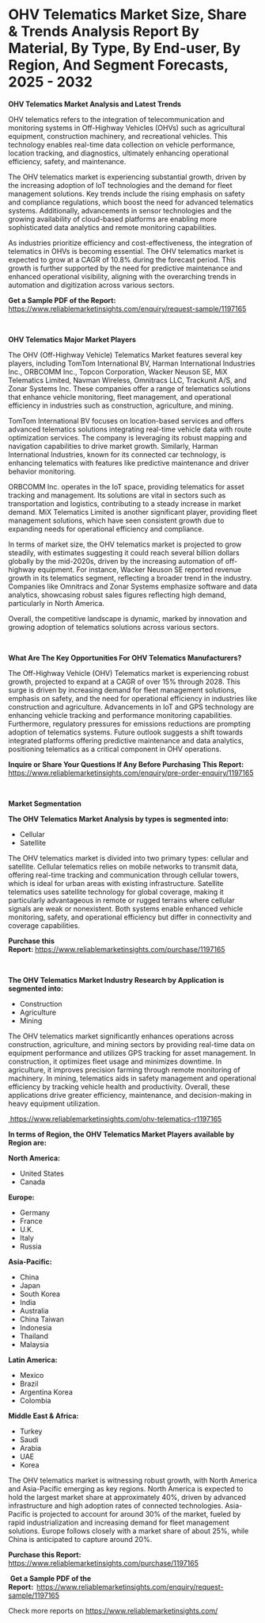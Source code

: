 <p><h1>OHV Telematics Market Size, Share & Trends Analysis Report By Material, By Type, By End-user, By Region, And Segment Forecasts, 2025 - 2032</h1></p><p><strong>OHV Telematics Market Analysis and Latest Trends</strong></p>
<p><p>OHV telematics refers to the integration of telecommunication and monitoring systems in Off-Highway Vehicles (OHVs) such as agricultural equipment, construction machinery, and recreational vehicles. This technology enables real-time data collection on vehicle performance, location tracking, and diagnostics, ultimately enhancing operational efficiency, safety, and maintenance.</p><p>The OHV telematics market is experiencing substantial growth, driven by the increasing adoption of IoT technologies and the demand for fleet management solutions. Key trends include the rising emphasis on safety and compliance regulations, which boost the need for advanced telematics systems. Additionally, advancements in sensor technologies and the growing availability of cloud-based platforms are enabling more sophisticated data analytics and remote monitoring capabilities.</p><p>As industries prioritize efficiency and cost-effectiveness, the integration of telematics in OHVs is becoming essential. The OHV telematics market is expected to grow at a CAGR of 10.8% during the forecast period. This growth is further supported by the need for predictive maintenance and enhanced operational visibility, aligning with the overarching trends in automation and digitization across various sectors.</p></p>
<p><strong>Get a Sample PDF of the Report:&nbsp;</strong> <a href="https://www.reliablemarketinsights.com/enquiry/request-sample/1197165?utm_campaign=2207&utm_medium=2&utm_source=Github&utm_content=ia&utm_term=08042025&utm_id=ohv-telematics">https://www.reliablemarketinsights.com/enquiry/request-sample/1197165</a></p>
<p>&nbsp;</p>
<p><strong>OHV Telematics Major Market Players</strong></p>
<p><p>The OHV (Off-Highway Vehicle) Telematics Market features several key players, including TomTom International BV, Harman International Industries Inc., ORBCOMM Inc., Topcon Corporation, Wacker Neuson SE, MiX Telematics Limited, Navman Wireless, Omnitracs LLC, Trackunit A/S, and Zonar Systems Inc. These companies offer a range of telematics solutions that enhance vehicle monitoring, fleet management, and operational efficiency in industries such as construction, agriculture, and mining.</p><p>TomTom International BV focuses on location-based services and offers advanced telematics solutions integrating real-time vehicle data with route optimization services. The company is leveraging its robust mapping and navigation capabilities to drive market growth. Similarly, Harman International Industries, known for its connected car technology, is enhancing telematics with features like predictive maintenance and driver behavior monitoring.</p><p>ORBCOMM Inc. operates in the IoT space, providing telematics for asset tracking and management. Its solutions are vital in sectors such as transportation and logistics, contributing to a steady increase in market demand. MiX Telematics Limited is another significant player, providing fleet management solutions, which have seen consistent growth due to expanding needs for operational efficiency and compliance.</p><p>In terms of market size, the OHV telematics market is projected to grow steadily, with estimates suggesting it could reach several billion dollars globally by the mid-2020s, driven by the increasing automation of off-highway equipment. For instance, Wacker Neuson SE reported revenue growth in its telematics segment, reflecting a broader trend in the industry. Companies like Omnitracs and Zonar Systems emphasize software and data analytics, showcasing robust sales figures reflecting high demand, particularly in North America.</p><p>Overall, the competitive landscape is dynamic, marked by innovation and growing adoption of telematics solutions across various sectors.</p></p>
<p>&nbsp;</p>
<p><strong>What Are The Key Opportunities For OHV Telematics Manufacturers?</strong></p>
<p><p>The Off-Highway Vehicle (OHV) Telematics market is experiencing robust growth, projected to expand at a CAGR of over 15% through 2028. This surge is driven by increasing demand for fleet management solutions, emphasis on safety, and the need for operational efficiency in industries like construction and agriculture. Advancements in IoT and GPS technology are enhancing vehicle tracking and performance monitoring capabilities. Furthermore, regulatory pressures for emissions reductions are prompting adoption of telematics systems. Future outlook suggests a shift towards integrated platforms offering predictive maintenance and data analytics, positioning telematics as a critical component in OHV operations.</p></p>
<p><strong>Inquire or Share Your Questions If Any Before Purchasing This Report:</strong> <a href="https://www.reliablemarketinsights.com/enquiry/pre-order-enquiry/1197165?utm_campaign=2207&utm_medium=2&utm_source=Github&utm_content=ia&utm_term=08042025&utm_id=ohv-telematics">https://www.reliablemarketinsights.com/enquiry/pre-order-enquiry/1197165</a></p>
<p>&nbsp;</p>
<p><strong>Market Segmentation</strong></p>
<p><strong>The OHV Telematics Market Analysis by types is segmented into:</strong></p>
<p><ul><li>Cellular</li><li>Satellite</li></ul></p>
<p><p>The OHV telematics market is divided into two primary types: cellular and satellite. Cellular telematics relies on mobile networks to transmit data, offering real-time tracking and communication through cellular towers, which is ideal for urban areas with existing infrastructure. Satellite telematics uses satellite technology for global coverage, making it particularly advantageous in remote or rugged terrains where cellular signals are weak or nonexistent. Both systems enable enhanced vehicle monitoring, safety, and operational efficiency but differ in connectivity and coverage capabilities.</p></p>
<p><strong>Purchase this Report:&nbsp;</strong><a href="https://www.reliablemarketinsights.com/purchase/1197165?utm_campaign=2207&utm_medium=2&utm_source=Github&utm_content=ia&utm_term=08042025&utm_id=ohv-telematics">https://www.reliablemarketinsights.com/purchase/1197165</a></p>
<p>&nbsp;</p>
<p><strong>The OHV Telematics Market Industry Research by Application is segmented into:</strong></p>
<p><ul><li>Construction</li><li>Agriculture</li><li>Mining</li></ul></p>
<p><p>The OHV telematics market significantly enhances operations across construction, agriculture, and mining sectors by providing real-time data on equipment performance and utilizes GPS tracking for asset management. In construction, it optimizes fleet usage and minimizes downtime. In agriculture, it improves precision farming through remote monitoring of machinery. In mining, telematics aids in safety management and operational efficiency by tracking vehicle health and productivity. Overall, these applications drive greater efficiency, maintenance, and decision-making in heavy equipment utilization.</p></p>
<p><a href="https://www.reliablemarketinsights.com/ohv-telematics-r1197165?utm_campaign=2207&utm_medium=2&utm_source=Github&utm_content=ia&utm_term=08042025&utm_id=ohv-telematics">&nbsp;https://www.reliablemarketinsights.com/ohv-telematics-r1197165</a></p>
<p><strong>In terms of Region, the OHV Telematics Market Players available by Region are:</strong></p>
<p>
    <p> <strong> North America: </strong>
        <ul>
            <li>United States</li>
            <li>Canada</li>
        </ul>
        </p> 
    <p> <strong> Europe: </strong>
        <ul>
            <li>Germany</li>
            <li>France</li>
            <li>U.K.</li>
            <li>Italy</li>
            <li>Russia</li>
        </ul>
        </p> 
    <p> <strong> Asia-Pacific: </strong>
        <ul>
            <li>China</li>
            <li>Japan</li>
            <li>South Korea</li>
            <li>India</li>
            <li>Australia</li>
            <li>China Taiwan</li>
            <li>Indonesia</li>
            <li>Thailand</li>
            <li>Malaysia</li>
        </ul>
        </p> 
    <p> <strong> Latin America: </strong>
        <ul>
            <li>Mexico</li>
            <li>Brazil</li>
            <li>Argentina Korea</li>
            <li>Colombia</li>
        </ul>
        </p> 
    <p> <strong> Middle East & Africa: </strong>
        <ul>
            <li>Turkey</li>
            <li>Saudi</li>
            <li>Arabia</li>
            <li>UAE</li>
            <li>Korea</li>
        </ul>
    </p>
    </p>
<p><p>The OHV telematics market is witnessing robust growth, with North America and Asia-Pacific emerging as key regions. North America is expected to hold the largest market share at approximately 40%, driven by advanced infrastructure and high adoption rates of connected technologies. Asia-Pacific is projected to account for around 30% of the market, fueled by rapid industrialization and increasing demand for fleet management solutions. Europe follows closely with a market share of about 25%, while China is anticipated to capture around 20%.</p></p>
<p><strong>Purchase this Report: </strong><a href="https://www.reliablemarketinsights.com/purchase/1197165?utm_campaign=2207&utm_medium=2&utm_source=Github&utm_content=ia&utm_term=08042025&utm_id=ohv-telematics">https://www.reliablemarketinsights.com/purchase/1197165</a></p>
<p>&nbsp;<strong>Get a Sample PDF of the Report:&nbsp;&nbsp;</strong><a href="https://www.reliablemarketinsights.com/enquiry/request-sample/1197165?utm_campaign=2207&utm_medium=2&utm_source=Github&utm_content=ia&utm_term=08042025&utm_id=ohv-telematics">https://www.reliablemarketinsights.com/enquiry/request-sample/1197165</a></p>
<p><strong></strong></p>
<p>Check more reports on <a href="https://www.reliablemarketinsights.com/?utm_campaign=2207&utm_medium=2&utm_source=Github&utm_content=ia&utm_term=08042025&utm_id=ohv-telematics">https://www.reliablemarketinsights.com/</a></p>